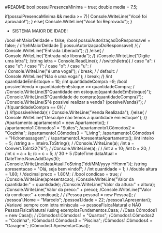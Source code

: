 #README 
bool possuiPresencaMinima = true;
double media = 7.5;

if(possuiPresencaMinima && media >= 7){
    Console.WriteLine("Você foi aprovado!");
}
else{
    Console.WriteLine("Você foi Reprovado");
}

- SISTEMA MAIOR DE IDADE!

/bool ehMaiorDeIdade = false;
/bool possuiAutorizaçaoDoResponsavel = false;
/
/if(ehMaiorDeIdade || possuiAutorizaçaoDoResponsavel)
/{
/    Console.WriteLine("Entrada Liberada");
/}
/else{
/    Console.WriteLine("Entrada não liberada");
/}
/Console.WriteLine("Digite uma letra");
/string letra = Console.ReadLine();
/
/switch(letra){
/    case "a":
/    case "e":
/    case "i":
/    case "o":
/    case "u":
/    
/    Console.WriteLine("é uma vogal");
/    break;
/
/    default:
/    Console.WriteLine("Não é uma vogal");
/    break;
/}
/int quantidadeEmEstoque = 10;
/int quantidadeCompra =9; 
/bool possivelVenda = quantidadeEmEstoque >= quantidadeCompra;
/
/Console.WriteLine($"Quantidade em estoque:{quantidadeEmEstoque}");
/Console.WriteLine($"Quantidade de compra:{quantidadeCompra}");
/Console.WriteLine($"é possivel realizar a venda? {possivelVenda}");
/
/if(quantidadeCompra == 0){
/    
/}
/if(possivelVenda){
/    Console.WriteLine("Venda Realizada");
/}else{
/    Console.WriteLine("Desculpe não temos a quantidade em estoque");
/}
/Apartamento apartamento1 = new Apartamento();
/
/apartamento1.Cômodos1 = "Suites";
/apartamento1.Cômodos2 = "Cozinha";
/apartamento1.Cômodos3 = "Living";
/apartamento1.Cômodos4 = "Hidromassagem";
/
/apartamento1.ApresentarApartamento();
/int inteiro = 5;
/string a = inteiro.ToString();
/
/Console.WriteLine(a);
/int a = Convert.ToInt32("6");
/
/Console.WriteLine(a);
/
/
/int a = 10;
/int b = 20;
/
/int c = a + b;
/c = c + 5;  // 30 + 5 
/DateTime dataAtual = DateTime.Now.AddDays(5);
/Console.WriteLine(dataAtual.ToString("dd/MM/yyyy HH:mm"));
/string apresentacao = "Olá, seja bem vindo!";
/
/int quantidade = 1;
/
/double altura = 1.80;
/
/decimal preco = 1.80M;
/
/bool condicao = true;
/
/Console.WriteLine(apresentacao);
/Console.WriteLine("Valor da quantidade:" + quantidade);
/Console.WriteLine("Valor da altura:" + altura);
/Console.WriteLine("Valor da preco:" + preco);
/Console.WriteLine("Valor da condicao:" + condicao);
/
/
/Pessoa pessoa1 = new Pessoa();
/
/pessoa1.Nome = "Marcelo";
/pessoa1.Idade = 22;
/pessoa1.Apresentar();
/Variavel sempre com letra miniscula --> pessoaFisicaNatural  e  NÃO PessoaFisicaNatural
/using exemplosFundamentos.Casa;
/
/Casa  Cômodos1 =  new Casa();
/
/Cômodos1.Cômodos1 = "Quartos";
/Cômodos1.Cômodos2 = "Cozinha";
/Cômodos1.Cômodos3 = "Piscina";
/Cômodos1.Cômodos4 = "Garagem";
/Cômodos1.ApresentarCasa();